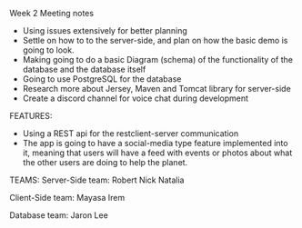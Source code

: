 Week 2 Meeting notes

- Using issues extensively for better planning
- Settle on how to to the server-side, and plan on how the basic demo is going to look.
- Making going to do a basic Diagram (schema) of the functionality of the database and the database itself
- Going to use PostgreSQL for the database
- Research more about Jersey, Maven and Tomcat library for server-side
- Create a discord channel for voice chat during development

FEATURES:
- Using a REST api for the restclient-server communication
- The app is going to have a social-media type feature implemented into it, meaning that users will have a feed with events or photos about what the other users are doing to help the planet.

TEAMS:
Server-Side team:
Robert
Nick
Natalia

Client-Side team:
Mayasa
Irem

Database team:
Jaron
Lee